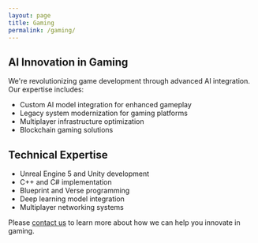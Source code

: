 ```yaml
---
layout: page
title: Gaming
permalink: /gaming/
---
```


## AI Innovation in Gaming
We're revolutionizing game development through advanced AI integration. Our expertise includes:

- Custom AI model integration for enhanced gameplay
- Legacy system modernization for gaming platforms
- Multiplayer infrastructure optimization
- Blockchain gaming solutions

## Technical Expertise
- Unreal Engine 5 and Unity development
- C++ and C# implementation
- Blueprint and Verse programming
- Deep learning model integration
- Multiplayer networking systems

Please [contact us](/contact/) to learn more about how we can help you innovate in gaming.